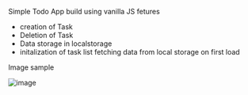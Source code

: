 Simple Todo App build using vanilla JS 
fetures 
- creation of Task
- Deletion of Task
- Data storage in localstorage
- initalization of task list fetching data from local storage on first load

Image sample

![image](https://github.com/user-attachments/assets/1df6682a-7dd0-4c83-bc19-6d3eafaf19f8)
